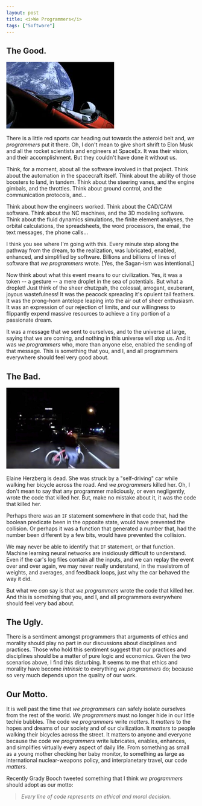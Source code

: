 ```yaml
---
layout: post
title: <i>We Programmers</i>
tags: ["Software"]
---
```

## The Good.
<img src="/assets/starman.jpeg"/>
<p/>

There is a little red sports car heading out towards the asteroid belt and, _we programmers_ put it there.  Oh, I don't mean to give short shrift to Elon Musk and all the rocket scientists and engineers at SpaceEx.  It was their vision, and their accomplishment.  But they couldn't have done it without us.  

Think, for a moment, about all the software involved in that project.  Think about the automation in the spacecraft itself.  Think about the ability of those boosters to land, in tandem.  Think about the steering vanes, and the engine gimbals, and the throttles.  Think about ground control, and the communication protocols, and...

Think about how the engineers worked.  Think about the CAD/CAM software.  Think about the NC machines, and the 3D modeling software.  Think about the fluid dynamics simulations, the finite element analyses, the orbital calculations, the spreadsheets, the word processors, the email, the text messages, the phone calls...

I think you see where I'm going with this.  Every minute step along the pathway from the dream, to the realization, was lubricated, enabled, enhanced, and simplified by software.  Billions and billions of lines of software that _we programmers_ wrote.  [Yes, the Sagan-ism was intentional.]

Now think about what this event means to our civilization.  Yes, it was a token -- a gesture -- a mere droplet in the sea of potentials.  But what a droplet!  Just think of the sheer chutzpah, the colossal, arrogant, exuberant, joyous wastefulness!  It was the peacock spreading it's opulent tail feathers.  It was the prong-horn antelope leaping into the air out of sheer enthusiasm.  It was an expression of our rejection of limits, and our willingness to flippantly expend massive resources to achieve a tiny portion of a passionate dream. 

It was a message that we sent to ourselves, and to the universe at large, saying that we are coming, and nothing in this universe will stop us.  And it was _we programmers_ who, more than anyone else, enabled the sending of that message. This is something that you, and I, and all programmers everywhere should feel very good about.

## The Bad. 
<img src="/assets/dashcamuber.jpg" width="300"/>
<p/>

Elaine Herzberg is dead.  She was struck by a "self-driving" car while walking her bicycle across the road.  And _we programmers_ killed her.  Oh, I don't mean to say that any programmer maliciously, or even negligently, wrote the code that killed her.  But, make no mistake about it, it was the code that killed her.  

Perhaps there was an `IF` statement somewhere in that code that, had the boolean predicate been in the opposite state, would have prevented the collision.  Or perhaps it was a function that generated a number that, had the number been different by a few bits, would have prevented the collision.

We may never be able to identify that `IF` statement, or that function.  Machine learning neural networks are insidiously difficult to understand.  Even if the car's log files contain all the inputs, and we can replay the event over and over again, we may never really understand, in the maelstrom of weights, and averages, and feedback loops, just why the car behaved the way it did.  

But what we _can_ say is that _we programmers_ wrote the code that killed her.  And this is something that you, and I, and all programmers everywhere should feel very bad about.

## The Ugly.
There is a sentiment amongst programmers that arguments of ethics and morality should play no part in our discussions about disciplines and practices.  Those who hold this sentiment suggest that our practices and disciplines should be a matter of pure logic and economics.  Given the two scenarios above, I find this disturbing.  It seems to me that ethics and morality have become _intrinsic_ to everything _we programmers_ do; because so very much depends upon the quality of our work.

## Our Motto.

It is well past the time that _we programmers_ can safely isolate ourselves from the rest of the world.  _We programmers_ must no longer hide in our little techie bubbles.  The code _we programmers_ write _matters_.  It _matters_ to the hopes and dreams of our society and of our civilization.  It _matters_ to people walking their bicycles across the street.  It matters to anyone and everyone because the code _we programmers_ write lubricates, enables, enhances, and simplifies virtually every aspect of daily life.  From something as small as a young mother checking her baby monitor, to something as large as international nuclear-weapons policy, and interplanetary travel, our code _matters_.  

Recently Grady Booch tweeted something that I think _we programmers_ should adopt as our motto: 

>_Every line of code represents an ethical and moral decision._










